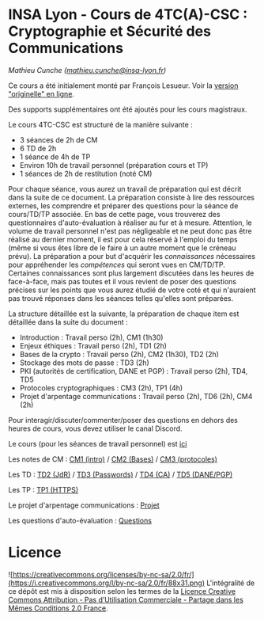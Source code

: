 # INSA Lyon - Cours de 4TC(A)-CSC : Cryptographie et Sécurité des Communications

_Mathieu Cunche ([mathieu.cunche@insa-lyon.fr](mailto:mathieu.cunche@insa-lyon.fr))_

<!-- Structure du cours 4TC-CSC
==========================
-->

Ce cours a été initialement monté par François Lesueur. 
Voir la [version "originelle" en ligne](https://flesueur.github.io/csc/). 

Des supports supplémentaires ont été ajoutés pour les cours magistraux. 


Le cours 4TC-CSC est structuré de la manière suivante :

* 3 séances de 2h de CM
* 6 TD de 2h
* 1 séance de 4h de TP
* Environ 10h de travail personnel (préparation cours et TP)
* 1 séances de 2h de restitution (noté CM)


Pour chaque séance, vous aurez un travail de préparation qui est
décrit dans la suite de ce document. La préparation consiste à lire
des ressources externes, les comprendre et préparer des questions pour
la séance de cours/TD/TP associée. En bas de cette page, vous
trouverez des questionnaires d'auto-évaluation à réaliser au fur et à
mesure. Attention, le volume de travail personnel n'est pas
négligeable et ne peut donc pas être réalisé au dernier moment, il est
pour cela réservé à l'emploi du temps (même si vous êtes libre de le
faire à un autre moment que le créneau prévu). La préparation a pour
but d'acquérir les _connaissances_ nécessaires pour appréhender les
_compétences_ qui seront vues en CM/TD/TP. Certaines connaissances
sont plus largement discutées dans les heures de face-à-face, mais pas
toutes et il vous revient de poser des questions précises sur les
points que vous aurez étudié de votre coté et qui n'auraient pas
trouvé réponses dans les séances telles qu'elles sont préparées.

<!--
La note finale de l'UE sera calculée comme suit :

* 15% contrôle continu : validation de chaque quizz
* 85% examen final, portant sur les connaissances (travail de préparation) et sur les compétences (heures de CM/TD/TP). Les questions porteront également sur les ouvertures obligatoires et vous devez étudier au moins 1 ouverture facultative au choix.
-->

La structure détaillée est la suivante, la préparation de chaque item est détaillée dans la suite du document :

* Introduction : Travail perso (2h), CM1 (1h30)
* Enjeux éthiques : Travail perso (2h), TD1 (2h)
* Bases de la crypto : Travail perso (2h), CM2 (1h30), TD2 (2h)
* Stockage des mots de passe : TD3 (2h)
* PKI (autorités de certification, DANE et PGP) : Travail perso (2h), TD4, TD5
* Protocoles cryptographiques : CM3 (2h), TP1 (4h)
* Projet d'arpentage communications : Travail perso (2h), TD6 (2h), CM4 (2h)

Pour interagir/discuter/commenter/poser des questions en dehors des heures de cours, vous devez utiliser le canal Discord.

Le cours (pour les séances de travail personnel) est [ici](cours.md)

Les notes de CM : [CM1 (intro)](CM/handout/intro.pdf) / [CM2 (Bases)](CM/handout/principles.pdf) / [CM3 (protocoles)](CM/handout/protocols.pdf)

Les TD : [TD2 (JdR)](td2-jdr.md) / [TD3 (Passwords)](td3-passwords.md) / [TD4 (CA)](td4-ca.md) / [TD5 (DANE/PGP)](td5-danepgp.md)

Les TP : [TP1 (HTTPS)](tp1-https.md)

Le projet d'arpentage communications : [Projet](arpentage.md)

<!--
La page Moodle [TC](https://moodle.insa-lyon.fr/course/view.php?id=4647) / [TCA](https://moodle.insa-lyon.fr/course/view.php?id=4694)
-->

Les questions d'auto-évaluation : [Questions](questions.md)

<!--
Les [annales](https://github.com/flesueur/csc/tree/master/annales)
-->


Licence
=======

![https://creativecommons.org/licenses/by-nc-sa/2.0/fr/](https://i.creativecommons.org/l/by-nc-sa/2.0/fr/88x31.png) L'intégralité de ce dépôt est mis à disposition selon les termes de la [Licence Creative Commons Attribution - Pas d’Utilisation Commerciale - Partage dans les Mêmes Conditions 2.0 France](https://creativecommons.org/licenses/by-nc-sa/2.0/fr/).
